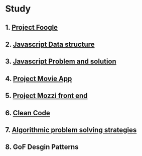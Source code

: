 # Study

## 1. [Project Foogle](https://github.com/KangJiJi/Study/tree/master/javascriptProjectFoogle)
## 2. [Javascript Data structure](https://github.com/KangJiJi/Study/tree/master/javascriptDataStructure)
## 3. [Javascript Problem and solution](https://github.com/KangJiJi/Study/tree/master/javascriptProblemAndSolution)
## 4. [Project Movie App](https://github.com/KangJiJi/Study/tree/master/javascriptProjectMovieApp)
## 5. [Project Mozzi front end](https://github.com/KangJiJi/Study/tree/master/javascriptProjectMozziFront)
## 6. [Clean Code](https://github.com/KangJiJi/Study/tree/master/cleanCode)
## 7. [Algorithmic problem solving strategies](https://github.com/KangJiJi/Study/tree/master/algorithmicProblemSolvingStrategies)
## 8. GoF Desgin Patterns